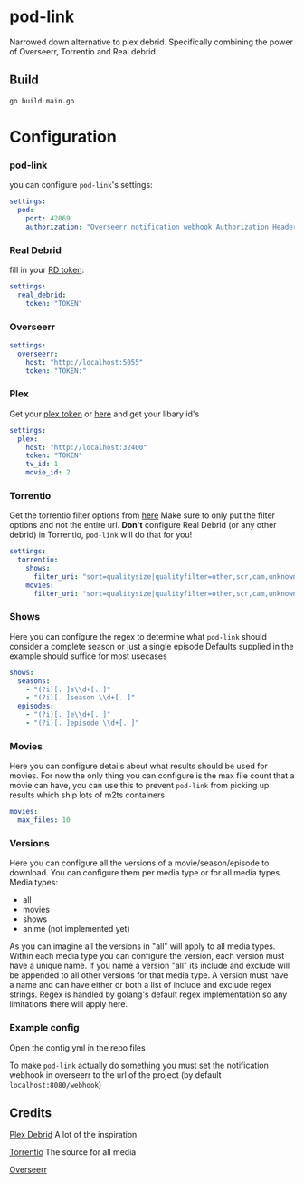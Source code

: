# pod-link
Narrowed down alternative to plex debrid. Specifically combining the power of Overseerr, Torrentio and Real debrid.
## Build
`go build main.go`

# Configuration
### pod-link
you can configure `pod-link`'s settings:
```yml
settings:
  pod:
    port: 42069
    authorization: "Overseerr notification webhook Authorization Header"
```

### Real Debrid
fill in your [RD token](https://real-debrid.com/apitoken):
```yml
settings:
  real_debrid:
    token: "TOKEN"
```

### Overseerr
```yml
settings:
  overseerr:
    host: "http://localhost:5055"
    token: "TOKEN:"
```

### Plex
Get your [plex token](https://github.com/SushyDev/plex-oauth) or [here](https://plex.tv/devices.xml) and get your libary id's
```yml
settings:
  plex:
    host: "http://localhost:32400"
    token: "TOKEN"
    tv_id: 1
    movie_id: 2
```

### Torrentio
Get the torrentio filter options from [here](https://torrentio.strem.fun/configure)
Make sure to only put the filter options and not the entire url.
**Don't** configure Real Debrid (or any other debrid) in Torrentio, `pod-link` will do that for you!
```yml
settings:
  torrentio:
    shows:
      filter_uri: "sort=qualitysize|qualityfilter=other,scr,cam,unknown"
    movies:
      filter_uri: "sort=qualitysize|qualityfilter=other,scr,cam,unknown"
```

### Shows
Here you can configure the regex to determine what `pod-link` should consider a complete season or just a single episode
Defaults supplied in the example should suffice for most usecases
```yml
shows:
  seasons:
    - "(?i)[. ]s\\d+[. ]"
    - "(?i)[. ]season \\d+[. ]"
  episodes:
    - "(?i)[. ]e\\d+[. ]"
    - "(?i)[. ]episode \\d+[. ]"
```

### Movies
Here you can configure details about what results should be used for movies. For now the only thing you can configure is the max file count that a movie can have, you can use this to prevent `pod-link` from picking up results which ship lots of m2ts containers
```yml
movies:
  max_files: 10
```

### Versions
Here you can configure all the versions of a movie/season/episode to download.
You can configure them per media type or for all media types.
Media types:
- all
- movies
- shows
- anime (not implemented yet)

As you can imagine all the versions in "all" will apply to all media types.
Within each media type you can configure the version, each version must have a unique name.
If you name a version "all" its include and exclude will be appended to all other versions for that media type.
A version must have a name and can have either or both a list of include and exclude regex strings.
Regex is handled by golang's default regex implementation so any limitations there will apply here.

### Example config
Open the config.yml in the repo files

To make `pod-link` actually do something you must set the notification webhook in overseerr to the url of the project (by default `localhost:8080/webhook`)

## Credits
[Plex Debrid](https://github.com/itsToggle/plex_debrid/) A lot of the inspiration

[Torrentio](https://github.com/TheBeastLT/torrentio-scraper) The source for all media

[Overseerr](https://github.com/sct/overseerr)
